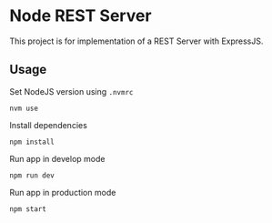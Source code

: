 # Node REST Server

This project is for implementation of a REST Server with ExpressJS.

## Usage

Set NodeJS version using `.nvmrc`

```
nvm use
```

Install dependencies

```
npm install
```

Run app in develop mode

```
npm run dev
```

Run app in production mode

```
npm start
```
